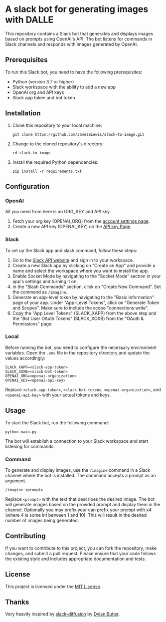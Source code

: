 # A slack bot for generating images with DALLE


This repository contains a Slack bot that generates and displays images based on prompts using OpenAI's API. The bot listens for commands in Slack channels and responds with images generated by OpenAI.

## Prerequisites

To run this Slack bot, you need to have the following prerequisites:

- Python (version 3.7 or higher)
- Slack workspace with the ability to add a new app
- OpenAI org and API keys
- Slack app token and bot token

## Installation

1. Clone this repository to your local machine:

   ```
   git clone https://github.com/JamesBLewis/slack-to-image.git
   ```

2. Change to the cloned repository's directory:

   ```
   cd slack-to-image
   ```

3. Install the required Python dependencies:

   ```
   pip install -r requirements.txt
   ```

## Configuration

### OpenAI

All you need from here is an ORG_KEY and API key.

1. Fetch your org key (OPENAI_ORG) from the [account settings page](https://platform.openai.com/account/org-settings).
2. Create a new API key (OPENAI_KEY) on the [API key Page](https://platform.openai.com/account/api-keys).

### Slack

To set up the Slack app and slash command, follow these steps:

1. Go to the [Slack API website](https://api.slack.com/apps?new_app=1) and sign in to your workspace.
2. Create a new Slack app by clicking on "Create an App" and provide a name and select the workspace where you want to install the app.
3. Enable Socket Mode by navigating to the "Socket Mode" section in your app's settings and turning it on.
4. In the "Slash Commands" section, click on "Create New Command". Set the command as `/imagine`.
5. Generate an app-level token by navigating to the "Basic Information" page of your app. Under "App-Level Tokens", click on "Generate Token and Scopes". Make sure to include the scope "connections:write".
6. Copy the "App Level Tokens" (SLACK_XAPP) from the above step and the "Bot User OAuth Tokens" (SLACK_XOXB) from the "OAuth & Permissions" page.

### Local

Before running the bot, you need to configure the necessary environment variables. Open the `.env` file in the repository directory and update the values accordingly:

```plaintext
SLACK_XAPP=<slack-app-token>
SLACK_XOXB=<slack-bot-token>
OPENAI_ORG=<openai-organization>
OPENAI_KEY=<openai-api-key>
```

Replace `<slack-app-token>`, `<slack-bot-token>`, `<openai-organization>`, and `<openai-api-key>` with your actual tokens and keys.

## Usage

To start the Slack bot, run the following command:

```
python main.py
```

The bot will establish a connection to your Slack workspace and start listening for commands.

### Command

To generate and display images, use the `/imagine` command in a Slack channel where the bot is installed. The command accepts a prompt as an argument.

```
/imagine <prompt>
```

Replace `<prompt>` with the text that describes the desired image. The bot will generate images based on the provided prompt and display them in the channel. Optionally you may prefix your can prefix your prompt with x4 (where 4 is some int between 1 and 10). This will result in the desired number of images being generated.

## Contributing

If you want to contribute to this project, you can fork the repository, make changes, and submit a pull request. Please ensure that your code follows the existing style and includes appropriate documentation and tests.

## License

This project is licensed under the [MIT License](LICENSE).

## Thanks

Very heavily inspired by [slack-diffusion](https://github.com/dbut2/slack-diffusion) by [Dylan Butler](https://github.com/dbut2).
